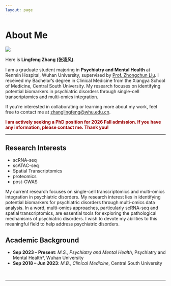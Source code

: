 ```yaml
---
layout: page
---
```


# About Me

<img src="https://lancelotzhang0124.github.io/Lingfeng.jpg" class="floatpic">

Here is **Lingfeng Zhang (张凌风)**.<br>

I am a graduate student majoring in **Psychiatry and Mental Health** at Renmin Hospital, Wuhan University, supervised by [Prof. Zhongchun Liu](https://scholar.google.com/citations?user=W1uFFUAAAAAJ&hl=en). I received my Bachelor’s degree in Clinical Medicine from the Xiangya School of Medicine, Central South University. My research focuses on identifying potential biomarkers in psychiatric disorders through single-cell transcriptomics and multi-omics integration.

If you’re interested in collaborating or learning more about my work, feel free to contact me at [zhanglingfeng@whu.edu.cn](mailto:zhanglingfeng@whu.edu.cn).


**<font color="#990000">I am actively seeking a PhD position for 2026 Fall admission. If you have any information, please contact me. Thank you!</font>**

---

## Research Interests

- scRNA-seq
- scATAC-seq
- Spatial Transcriptomics
- proteomics
- post-GWAS

My current research focuses on single-cell transcriptomics and multi-omics integration in psychiatric disorders. My research interest lies in identifying potential biomarkers for psychiatric disorders through multi-omics data analysis. In a word, multi-omics approaches, particularly scRNA-seq and spatial transcriptomics, are essential tools for exploring the pathological mechanisms of psychiatric disorders. I wish to devote my abilities to this meaningful field to help address psychiatric disorders.

## Academic Background

- **Sep 2023 – Present**: *M.S., Psychiatry and Mental Health*, Psychiatry and Mental Health*, Wuhan University
- **Sep 2018 – Jun 2023**: *M.B., Clinical Medicine*, Central South University
<br>

---

